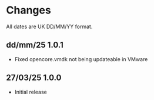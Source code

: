 # Changes

All dates are UK DD/MM/YY format.

## dd/mm/25 1.0.1
* Fixed opencore.vmdk not being updateable in VMware

## 27/03/25 1.0.0
* Initial release